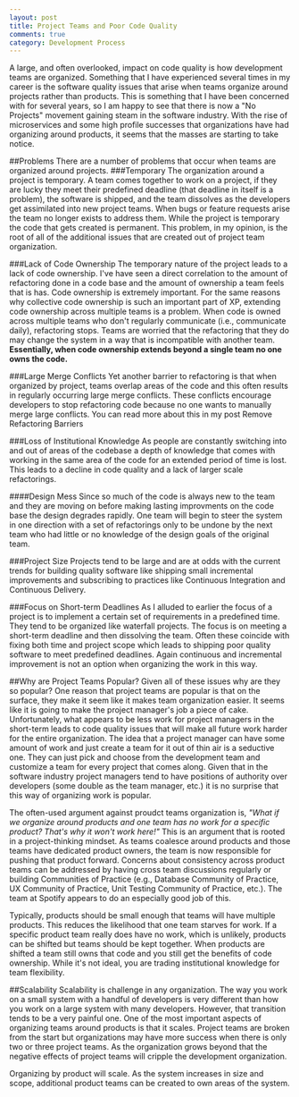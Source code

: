 ```yaml
---
layout: post
title: Project Teams and Poor Code Quality 
comments: true
category: Development Process
---
```


A large, and often overlooked, impact on code quality is how development teams are organized. Something that I have experienced several times in my career is the software quality issues that arise when teams organize around projects rather than products. This is something that I have been concerned with for several years, so I am happy to see that there is now a "No Projects" movement gaining steam in the software industry. With the rise of microservices and some high profile successes that organizations have had organizing around products, it seems that the masses are starting to take notice.

<!--more-->
##Problems
There are a number of problems that occur when teams are organized around projects. 
###Temporary
The organization around a project is temporary. A team comes together to work on a project, if they are lucky they meet their predefined deadline (that deadline in itself is a problem), the software is shipped, and the team dissolves as the developers get assimilated into new project teams. When bugs or feature requests arise the team no longer exists to address them. While the project is temporary the code that gets created is permanent. This problem, in my opinion, is the root of all of the additional issues that are created out of project team organization.

###Lack of Code Ownership
The temporary nature of the project leads to a lack of code ownership. I've have seen a direct correlation to the amount of refactoring done in a code base and the amount of ownership a team feels that is has. Code ownership is extremely important. For the same reasons why collective code ownership is such an important part of XP, extending code ownership across multiple teams is a problem. When code is owned across multiple teams who don't regularly communicate (i.e., communicate daily), refactoring stops. Teams are worried that the refactoring that they do may change the system in a way that is incompatible with another team. **Essentially, when code ownership extends beyond a single team no one owns the code.**

###Large Merge Conflicts
Yet another barrier to refactoring is that when organized by project, teams overlap areas of the code and this often results in regularly occurring large merge conflicts. These conflicts encourage developers to stop refactoring code because no one wants to manually merge large conflicts. You can read more about this in my post <LINK>Remove Refactoring Barriers</LINK>

###Loss of Institutional Knowledge
As people are constantly switching into and out of areas of the codebase a depth of knowledge that comes with working in the same area of the code for an extended period of time is lost. This leads to a decline in code quality and a lack of larger scale refactorings.

####Design Mess
Since so much of the code is always new to the team and they are moving on before making lasting improvments on the code base the design degrades rapidly. One team will begin to steer the system in one direction with a set of refactorings only to be undone by the next team who had little or no knowledge of the design goals of the original team.

###Project Size 
Projects tend to be large and are at odds with the current trends for building quality software like shipping small incremental improvements and subscribing to practices like Continuous Integration and Continuous Delivery. 

###Focus on Short-term Deadlines 
As I alluded to earlier the focus of a project is to implement a certain set of requirements in a predefined time. They tend to be organized like waterfall projects. The focus is on meeting a short-term deadline and then dissolving the team. Often these coincide with fixing both time and project scope which leads to shipping poor quality software to meet predefined deadlines. Again continuous and incremental improvement is not an option when organizing the work in this way.

##Why are Project Teams Popular?
Given all of these issues why are they so popular? One reason that project teams are popular is that on the surface, they make it seem like it makes team organization easier. It seems like it is going to make the project manager's job a piece of cake. Unfortunately, what appears to be less work for project managers in the short-term leads to code quality issues that will make all future work harder for the entire organization. The idea that a project manager can have some amount of work and just create a team for it out of thin air is a seductive one. They can just pick and choose from the development team and customize a team for every project that comes along. Given that in the software industry project managers tend to have positions of authority over developers (some double as the team manager, etc.) it is no surprise that this way of organizing work is popular.

The often-used argument against proudct teams organization is, *"What if we organize around products and one team has no work for a specific product? That's why it won't work here!"* This is an argument that is rooted in a project-thinking mindset. As teams coalesce around products and those teams have dedicated product owners, the team is now responsible for pushing that product forward. Concerns about consistency across product teams can be addressed by having cross team discussions regularly or building Communities of Practice (e.g., Database Community of Practice, UX Community of Practice, Unit Testing Community of Practice, etc.). The team at Spotify appears to do an especially good job of this.  

Typically, products should be small enough that teams will have multiple products. This reduces the likelihood that one team starves for work. If a specific product team really does have no work, which is unlikely, products can be shifted but teams should be kept together. When products are shifted a team still owns that code and you still get the benefits of code ownership. While it's not ideal, you are trading institutional knowledge for team flexibility. 

##Scalability
Scalability is challenge in any organization. The way you work on a small system with a handful of developers is very different than how you work on a large system with many developers. However, that transition tends to be a very painful one. One of the most important aspects of organizing teams around products is that it scales.  Project teams are broken from the start but organizations may have more success when there is only two or three project teams.  As the organization grows beyond that the negative effects of project teams will cripple the development organization.

Organizing by product will scale. As the system increases in size and scope, additional product teams can be created to own areas of the system. 




